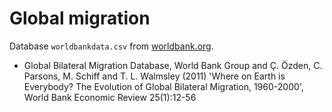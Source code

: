# Global migration

Database `worldbankdata.csv` from [worldbank.org](https://datacatalog.worldbank.org/dataset/global-bilateral-migration-database).
- Global Bilateral Migration Database, World Bank Group and Ç. Özden, C. Parsons, M. Schiff and T. L. Walmsley (2011) 'Where on Earth is Everybody? The Evolution of Global Bilateral Migration, 1960-2000', World Bank Economic Review 25(1):12-56
